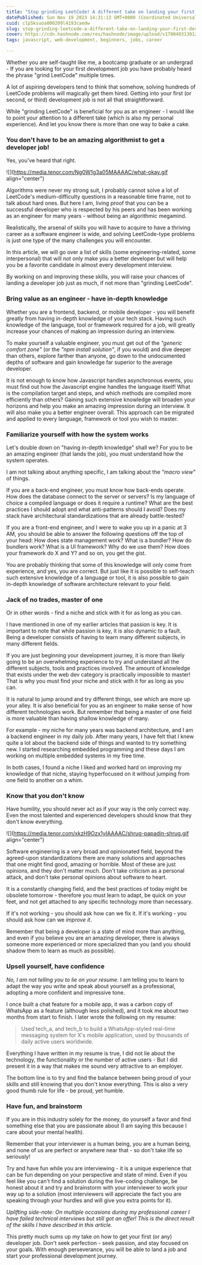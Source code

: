 ```yaml
---
title: "Stop grinding LeetCode! A different take on landing your first developer job"
datePublished: Sun Nov 19 2023 14:31:13 GMT+0000 (Coordinated Universal Time)
cuid: clp5ksuoa000209l4193caedw
slug: stop-grinding-leetcode-a-different-take-on-landing-your-first-developer-job
cover: https://cdn.hashnode.com/res/hashnode/image/upload/v1700403139123/2c6920dd-b284-4e90-b6a7-9a3cfbbf5bd8.webp
tags: javascript, web-development, beginners, jobs, career

---
```


Whether you are self-taught like me, a bootcamp graduate or an undergrad - If you are looking for your first development job you have probably heard the phrase "grind LeetCode" multiple times.

A lot of aspiring developers tend to think that somehow, solving hundreds of LeetCode problems will magically get them hired. Getting into your first (or second, or third) development job is not all that straightforward.

While "grinding LeetCode" is beneficial for you as an engineer - I would like to point your attention to a different take (which is also my personal experience). And let you know there is more than one way to bake a cake.

### You don't have to be an amazing algorithmist to get a developer job!

Yes, you've heard that right.

![](https://media.tenor.com/Ng0W1g3a05MAAAAC/what-okay.gif align="center")

Algorithms were never my strong suit, I probably cannot solve a lot of LeetCode's medium-difficulty questions in a reasonable time frame, not to talk about hard ones. But here I am, living proof that you can be a successful developer who is respected by his peers and has been working as an engineer for many years - without being an algorithmic megamind.

Realistically, the arsenal of skills you will have to acquire to have a thriving career as a software engineer is wide, and solving LeetCode-type problems is just one type of the many challenges you will encounter.

In this article, we will go over a list of skills (some engineering-related, some interpersonal) that will not only make you a better developer but will help you be a favorite candidate in almost every development interview.

By working on and improving these skills, you will raise your chances of landing a developer job just as much, if not more than "grinding LeetCode".

### Bring value as an engineer - have in-depth knowledge

Whether you are a frontend, backend, or mobile developer - you will benefit greatly from having in-depth knowledge of your tech stack. Having such knowledge of the language, tool or framework required for a job, will greatly increase your chances of making an impression during an interview.

To make yourself a valuable engineer, you must get out of the *"generic comfort zone"* (or the *"npm install solution"*, if you would) and dive deeper than others, explore farther than anyone, go down to the undocumented depths of software and gain knowledge far superior to the average developer.

It is not enough to know how Javascript handles asynchronous events, you must find out how the Javascript engine handles the language itself! What is the compilation target and steps, and which methods are compiled more efficiently than others? Gaining such extensive knowledge will broaden your horizons and help you make an amazing impression during an interview. It will also make you a better engineer overall. This approach can be migrated and applied to every language, framework or tool you wish to master.

### Familiarize yourself with how the system works

Let's double down on "having in-depth knowledge" shall we? For you to be an amazing engineer (that lands the job), you must understand how the system operates.

I am not talking about anything specific, I am talking about the *"macro view"* of things.

If you are a back-end engineer, you must know how back-ends operate. How does the database connect to the server or servers? Is my language of choice a compiled language or does it require a runtime? What are the best practices I should adopt and what anti-patterns should I avoid? Does my stack have architectural standardizations that are already battle-tested?

If you are a front-end engineer, and I were to wake you up in a panic at 3 AM, you should be able to answer the following questions off the top of your head: How does state management work? What is a bundler? How do bundlers work? What is a UI framework? Why do we use them? How does your framework do X and Y? and so on, you get the gist.

You are probably thinking that some of this knowledge will only come from experience, and yes, you are correct. But just like it is possible to self-teach such extensive knowledge of a language or tool, it is also possible to gain in-depth knowledge of software architecture relevant to your field.

### Jack of no trades, master of one

Or in other words - find a niche and stick with it for as long as you can.

I have mentioned in one of my earlier articles that passion is key. It is important to note that while passion is key, it is also dynamic to a fault. Being a developer consists of having to learn many different subjects, in many different fields.

If you are just beginning your development journey, it is more than likely going to be an overwhelming experience to try and understand all the different subjects, tools and practices involved. The amount of knowledge that exists under the web dev category is practically impossible to master! That is why you must find your niche and stick with it for as long as you can.

It is natural to jump around and try different things, see which are more up your alley. It is also beneficial for you as an engineer to make sense of how different technologies work. But remember that being a master of one field is more valuable than having shallow knowledge of many.

For example - my niche for many years was backend architecture, and I am a backend engineer in my daily job. After many years, I have felt that I knew quite a lot about the backend side of things and wanted to try something new. I started researching embedded programming and these days I am working on multiple embedded systems in my free time.

In both cases, I found a niche I liked and worked hard on improving my knowledge of that niche, staying hyperfocused on it without jumping from one field to another on a whim.

### Know that you don't know

Have humility, you should never act as if your way is the only correct way. Even the most talented and experienced developers should know that they don't know everything.

![](https://media.tenor.com/xkzH9Ozx1yIAAAAC/shrug-papadin-shrug.gif align="center")

Software engineering is a very broad and opinionated field, beyond the agreed-upon standardizations there are many solutions and approaches that one might find good, amazing or horrible. Most of these are just opinions, and they don't matter much. Don't take criticism as a personal attack, and don't take personal opinions about software to heart.

It is a constantly changing field, and the best practices of today might be obsolete tomorrow - therefore you must learn to adapt, be quick on your feet, and not get attached to any specific technology more than necessary.

If it's not working - you should ask how can we fix it. If it's working - you should ask how can we *improve it*.

Remember that being a developer is a state of mind more than anything, and even if you believe you are an amazing developer, there is always someone more experienced or more specialized than you (and you should shadow them to learn as much as possible).

### Upsell yourself, have confidence

*No, I am not telling you to lie on your resume.* I am telling you to learn to adapt the way you write and speak about yourself as a professional, adopting a more confident and impressive tone.

I once built a chat feature for a mobile app, it was a carbon copy of WhatsApp as a feature (although less polished), and it took me about two months from start to finish. I later wrote the following on my resume:

> Used tech\_a, and tech\_b to build a WhatsApp-styled real-time messaging system for X's mobile application, used by thousands of daily active users worldwide.

Everything I have written in my resume is true, I did not lie about the technology, the functionality or the number of active users - But I did present it in a way that makes me sound very attractive to an employer.

The bottom line is to try and find the balance between being proud of your skills and still knowing that you don't know everything. This is also a very good thumb rule for life - be proud, yet humble.

### Have fun, and brainstorm

If you are in this industry solely for the money, do yourself a favor and find something else that you are passionate about (I am saying this because I care about your mental health).

Remember that your interviewer is a human being, you are a human being, and none of us are perfect or anywhere near that - so don't take life so seriously!

Try and have fun while you are interviewing - it is a unique experience that can be fun depending on your perspective and state of mind. Even if you feel like you can't find a solution during the live-coding challenge, be honest about it and try and brainstorm with your interviewer to work your way up to a solution (most interviewers will appreciate the fact you are speaking through your hurdles and will give you extra points for it).

*Uplifting side-note: On multiple occasions during my professional career I have failed technical interviews but still got an offer! This is the direct result of the skills I have described in this article.*

This pretty much sums up my take on how to get your first (or any) developer job. Don't seek perfection - seek passion, and stay focused on your goals. With enough perseverance, you will be able to land a job and start your professional development journey.